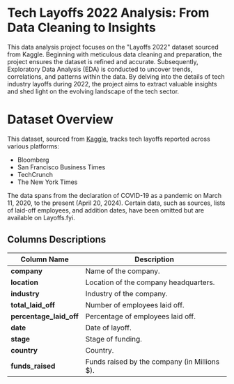 # Tech Layoffs 2022 Analysis: From Data Cleaning to Insights

This data analysis project focuses on the "Layoffs 2022" dataset sourced from Kaggle. Beginning with meticulous data cleaning and preparation, the project ensures the dataset is refined and accurate. Subsequently, Exploratory Data Analysis (EDA) is conducted to uncover trends, correlations, and patterns within the data. By delving into the details of tech industry layoffs during 2022, the project aims to extract valuable insights and shed light on the evolving landscape of the tech sector.

# Dataset Overview

This dataset, sourced from [Kaggle](https://www.kaggle.com/datasets/swaptr/layoffs-2022), tracks tech layoffs reported across various platforms:
- Bloomberg
- San Francisco Business Times
- TechCrunch
- The New York Times

The data spans from the declaration of COVID-19 as a pandemic on March 11, 2020, to the present (April 20, 2024). Certain data, such as sources, lists of laid-off employees, and addition dates, have been omitted but are available on Layoffs.fyi.

## Columns Descriptions


| Column Name         | Description                                                                                                 |
|---------------------|-------------------------------------------------------------------------------------------------------------|
| **company**         | Name of the company.                                                                   |
| **location**        | Location of the company headquarters.                                                                        |
| **industry**        | Industry of the company.                                                                                    |
| **total_laid_off**  | Number of employees laid off.                                                                              |
| **percentage_laid_off** | Percentage of employees laid off.                                                                        |
| **date**            | Date of layoff.                                                                                             |
| **stage**           | Stage of funding.                                                                                           |
| **country**         | Country.                                                                                                    |
| **funds_raised**    | Funds raised by the company (in Millions $).                                                               |
